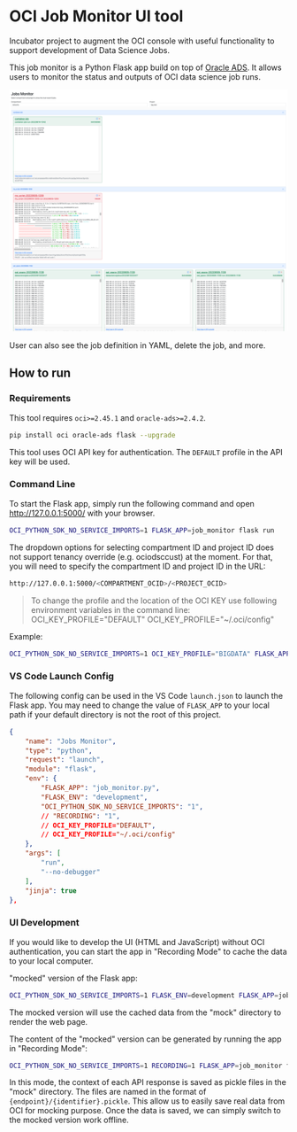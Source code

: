 # OCI Job Monitor UI tool

Incubator project to augment the OCI console with useful functionality to support development of Data Science Jobs.

This job monitor is a Python Flask app build on top of [Oracle ADS](https://docs.oracle.com/en-us/iaas/tools/ads-sdk/latest/index.html). It allows users to monitor the status and outputs of OCI data science job runs.

![Job Monitor UI](assets/images/job_monitor.png)

User can also see the job definition in YAML, delete the job, and more.

## How to run

### Requirements

This tool requires `oci>=2.45.1` and `oracle-ads>=2.4.2`.

```bash
pip install oci oracle-ads flask --upgrade
```

This tool uses OCI API key for authentication. The `DEFAULT` profile in the API key will be used.

### Command Line

To start the Flask app, simply run the following command and open http://127.0.0.1:5000/ with your browser.

```bash
OCI_PYTHON_SDK_NO_SERVICE_IMPORTS=1 FLASK_APP=job_monitor flask run
```

The dropdown options for selecting compartment ID and project ID does not support tenancy override (e.g. ociodsccust) at the moment. For that, you will need to specify the compartment ID and project ID in the URL:

```bash
http://127.0.0.1:5000/<COMPARTMENT_OCID>/<PROJECT_OCID>
```

> To change the profile and the location of the OCI KEY use following environment variables in the command line:
> OCI_KEY_PROFILE="DEFAULT"
> OCI_KEY_PROFILE="~/.oci/config"

Example:
```bash
OCI_PYTHON_SDK_NO_SERVICE_IMPORTS=1 OCI_KEY_PROFILE="BIGDATA" FLASK_APP=job_monitor flask run
```


### VS Code Launch Config

The following config can be used in the VS Code `launch.json` to launch the Flask app. You may need to change the value of `FLASK_APP` to your local path if your default directory is not the root of this project.

```json
{
    "name": "Jobs Monitor",
    "type": "python",
    "request": "launch",
    "module": "flask",
    "env": {
        "FLASK_APP": "job_monitor.py",
        "FLASK_ENV": "development",
        "OCI_PYTHON_SDK_NO_SERVICE_IMPORTS": "1",
        // "RECORDING": "1",
        // OCI_KEY_PROFILE="DEFAULT",
        // OCI_KEY_PROFILE="~/.oci/config"
    },
    "args": [
        "run",
        "--no-debugger"
    ],
    "jinja": true
},
```

### UI Development

If you would like to develop the UI (HTML and JavaScript) without OCI authentication, you can start the app in "Recording Mode" to cache the data to your local computer.

"mocked" version of the Flask app:

```bash
OCI_PYTHON_SDK_NO_SERVICE_IMPORTS=1 FLASK_ENV=development FLASK_APP=job_monitor_mocked flask run
```

The mocked version will use the cached data from the "mock" directory to render the web page.

The content of the "mocked" version can be generated by running the app in "Recording Mode":

```bash
OCI_PYTHON_SDK_NO_SERVICE_IMPORTS=1 RECORDING=1 FLASK_APP=job_monitor flask run
```

In this mode, the context of each API response is saved as pickle files in the "mock" directory. The files are named in the format of `{endpoint}/{identifier}.pickle`. This allow us to easily save real data from OCI for mocking purpose. Once the data is saved, we can simply switch to the mocked version work offline.
